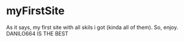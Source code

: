 # myFirstSite
As it says, my first site with all skils i got (kinda all of them).
So, enjoy.
DANILO664 IS THE BEST
